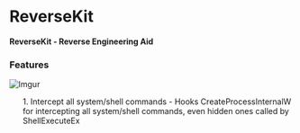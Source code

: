 # ReverseKit

<b>ReverseKit - Reverse Engineering Aid</b>

### Features
![Imgur](https://i.imgur.com/PWuwnI6.png)

<ol>
1. Intercept all system/shell commands - Hooks CreateProcessInternalW for intercepting all system/shell commands, even hidden ones called by ShellExecuteEx
</ol>
